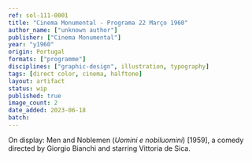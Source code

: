 ```yaml
---
ref: sol-111-0001
title: "Cinema Monumental - Programa 22 Março 1960"
author_name: ["unknown author"]
publisher: ["Cinema Monumental"]
year: "y1960"
origin: Portugal
formats: ["programme"]
disciplines: ["graphic-design", illustration, typography]
tags: [direct color, cinema, halftone]
layout: artifact
status: wip
published: true
image_count: 2
date_added: 2023-06-18
batch:
---
```


On display: Men and Noblemen (_Uomini e nobiluomini_) [1959], a comedy directed by Giorgio Bianchi and starring Vittoria de Sica.
